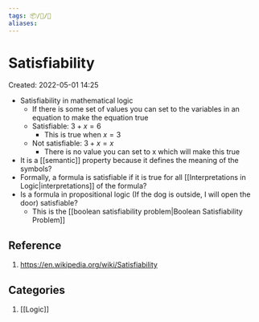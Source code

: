 ```yaml
---
tags: 📦/📝/📃
aliases:
---
```



# Satisfiability
Created: 2022-05-01 14:25

- Satisfiability in mathematical logic
	- If there is some set of values you can set to the variables in an equation to make the equation true
	- Satisfiable: $3 + x = 6$
		- This is true when $x = 3$
	- Not satisfiable: $3 + x = x$
		- There is no value you can set to x which will make this true
- It is a [[semantic]] property because it defines the meaning of the symbols?
- Formally, a formula is satisfiable if it is true for all [[Interpretations in Logic|interpretations]] of the formula?
- Is a formula in propositional logic (If the dog is outside, I will open the door) satisfiable?
	- This is the [[boolean satisfiability problem|Boolean Satisfiability Problem]]

## Reference
1. https://en.wikipedia.org/wiki/Satisfiability

## Categories
1. [[Logic]]

